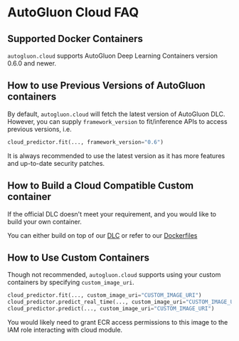 # AutoGluon Cloud FAQ

## Supported Docker Containers
`autogluon.cloud` supports AutoGluon Deep Learning Containers version 0.6.0 and newer.

## How to use Previous Versions of AutoGluon containers
By default, `autogluon.cloud` will fetch the latest version of AutoGluon DLC. However, you can supply `framework_version` to fit/inference APIs to access previous versions, i.e.
```python
cloud_predictor.fit(..., framework_version="0.6")
```
It is always recommended to use the latest version as it has more features and up-to-date security patches.


## How to Build a Cloud Compatible Custom container
If the official DLC doesn't meet your requirement, and you would like to build your own container.

You can either build on top of our [DLC](https://github.com/aws/deep-learning-containers/blob/master/available_images.md#autogluon-training-containers)
or refer to our [Dockerfiles](https://github.com/aws/deep-learning-containers/tree/master/autogluon)

## How to Use Custom Containers
Though not recommended, `autogluon.cloud` supports using your custom containers by specifying `custom_image_uri`.

```python
cloud_predictor.fit(..., custom_image_uri="CUSTOM_IMAGE_URI")
cloud_predictor.predict_real_time(..., custom_image_uri="CUSTOM_IMAGE_URI")
cloud_predictor.predict(..., custom_image_uri="CUSTOM_IMAGE_URI")
```

You would likely need to grant ECR access permissions to this image to the IAM role interacting with cloud module.
